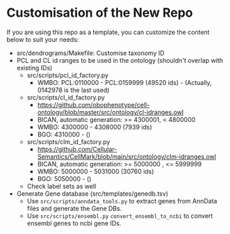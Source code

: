 # Customisation of the New Repo

If you are using this repo as a template, you can customize the content below to suit your needs:
- src/dendrograms/Makefile: Customise taxonomy ID
- PCL and CL id ranges to be used in the ontology (shouldn't overlap with existing IDs)
  - src/scripts/pcl_id_factory.py
    - WMBO: PCL:0110000 - PCL:0159999 (49520 ids) - (Actually, 0142978 is the last used)
  - src/scripts/cl_id_factory.py
    - https://github.com/obophenotype/cell-ontology/blob/master/src/ontology/cl-idranges.owl
    - BICAN, automatic generation: >= 4300001, < 4800000
    - WMBO: 4300000 - 4308000 (7939 ids)
    - BGO: 4310000 -  ()
  - src/scripts/clm_id_factory.py
    - https://github.com/Cellular-Semantics/CellMark/blob/main/src/ontology/clm-idranges.owl
    - BICAN, automatic generation: >= 5000000 , <= 5999999
    - WMBO: 5000000 - 5031000 (30760 ids)
    - BGO: 5050000 - ()
  - Check label sets as well
- Generate Gene database (src/templates/genedb.tsv)
  - Use `src/scripts/anndata_tools.py` to extract genes from AnnData files and generate the Gene DBs.
  - Use `src/scripts/ensembl.py` `convert_ensembl_to_ncbi` to convert ensembl genes to ncbi gene IDs.